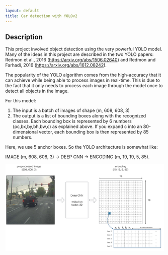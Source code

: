 ```yaml
---
layout: default
title: Car detection with YOLOv2
---
```


## **Description**

This project involved object detection using the very powerful YOLO model. Many of the ideas in this project are described in the two YOLO papers: Redmon et al., 2016 (https://arxiv.org/abs/1506.02640) and Redmon and Farhadi, 2016 (https://arxiv.org/abs/1612.08242).

The popularity of the YOLO algorithm comes from the high-accuracy that it can achieve while being able to process images in real-time. This is due to the fact that it only needs to process each image through the model once to detect all objects in the image. 

For this model:
1. The input is a batch of images of shape (m, 608, 608, 3)
2. The output is a list of bounding boxes along with the recognized classes. Each bounding box is represented by 6 numbers  (pc,bx,by,bh,bw,c) as explained above. If you expand c into an 80-dimensional vector, each bounding box is then represented by 85 numbers.

Here, we use 5 anchor boxes. So the YOLO architecture is somewhat like: 

IMAGE (m, 608, 608, 3) -> DEEP CNN -> ENCODING (m, 19, 19, 5, 85).

<img src="/assets/img/yolo_architecture.png" alt="Logo" />
      

